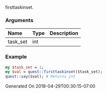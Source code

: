 firsttaskinset.
### Arguments
**Name**|**Type**|**Description**
:---|:---|:---
task_set|int|

### Example

```perl
my $task_set = 1;
my $val = quest::firsttaskinset($task_set);
quest::say($val); # Returns int
```


Generated On 2018-04-29T00:30:15-07:00